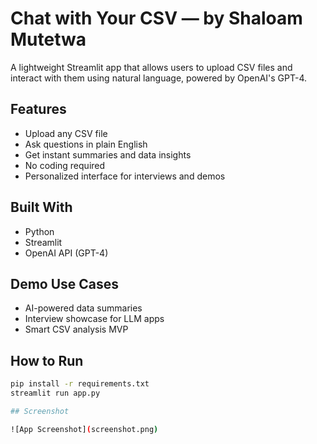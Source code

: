 # Chat with Your CSV — by Shaloam Mutetwa

A lightweight Streamlit app that allows users to upload CSV files and interact with them using natural language, powered by OpenAI's GPT-4.

## Features
- Upload any CSV file
- Ask questions in plain English
- Get instant summaries and data insights
- No coding required
- Personalized interface for interviews and demos

## Built With
- Python
- Streamlit
- OpenAI API (GPT-4)

##  Demo Use Cases
- AI-powered data summaries
- Interview showcase for LLM apps
- Smart CSV analysis MVP

## How to Run

```bash
pip install -r requirements.txt
streamlit run app.py

## Screenshot

![App Screenshot](screenshot.png)



